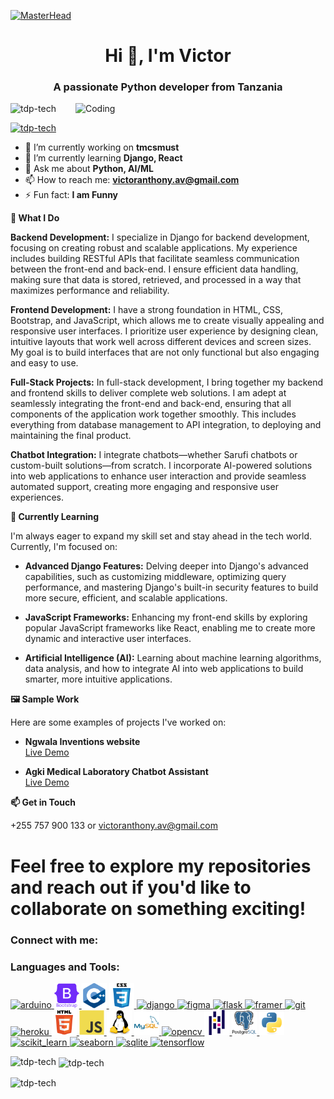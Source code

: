[![MasterHead](https://encrypted-tbn0.gstatic.com/images?q=tbn:ANd9GcT6c54n3NbWu2QPczpnh3Fhh8cySOFQbfcymA&s)](https://tdp-tech.io)
<h1 align="center">Hi 👋, I'm Victor</h1>
<h3 align="center">A passionate Python developer from Tanzania</h3>

<img align="right" alt="Coding" width="400" src="https://cdn.dribbble.com/users/1162077/screenshots/3848914/programmer.gif">

<p align="left"> <img src="https://komarev.com/ghpvc/?username=tdp-tech&label=Profile%20views&color=0e75b6&style=flat" alt="tdp-tech" /> </p>

<p align="left"> <a href="https://github.com/ryo-ma/github-profile-trophy"><img src="https://github-profile-trophy.vercel.app/?username=tdp-tech" alt="tdp-tech" /></a> </p>

- 🔭 I’m currently working on **tmcsmust**
- 🌱 I’m currently learning **Django, React**
- 💬 Ask me about **Python, AI/ML**
- 📫 How to reach me: **victoranthony.av@gmail.com**
- ⚡ Fun fact: **I am Funny**

**🚀 What I Do**

**Backend Development:**
I specialize in Django for backend development, focusing on creating robust and scalable applications. My experience includes building RESTful APIs that facilitate seamless communication between the front-end and back-end. I ensure efficient data handling, making sure that data is stored, retrieved, and processed in a way that maximizes performance and reliability.

**Frontend Development:**
I have a strong foundation in HTML, CSS, Bootstrap, and JavaScript, which allows me to create visually appealing and responsive user interfaces. I prioritize user experience by designing clean, intuitive layouts that work well across different devices and screen sizes. My goal is to build interfaces that are not only functional but also engaging and easy to use.

**Full-Stack Projects:**
In full-stack development, I bring together my backend and frontend skills to deliver complete web solutions. I am adept at seamlessly integrating the front-end and back-end, ensuring that all components of the application work together smoothly. This includes everything from database management to API integration, to deploying and maintaining the final product.

**Chatbot Integration:**
I integrate chatbots—whether Sarufi chatbots or custom-built solutions—from scratch. I incorporate AI-powered solutions into web applications to enhance user interaction and provide seamless automated support, creating more engaging and responsive user experiences.

**🌱 Currently Learning**

I'm always eager to expand my skill set and stay ahead in the tech world. Currently, I'm focused on:

- **Advanced Django Features:** Delving deeper into Django's advanced capabilities, such as customizing middleware, optimizing query performance, and mastering Django's built-in security features to build more secure, efficient, and scalable applications.

- **JavaScript Frameworks:** Enhancing my front-end skills by exploring popular JavaScript frameworks like React, enabling me to create more dynamic and interactive user interfaces.

- **Artificial Intelligence (AI):** Learning about machine learning algorithms, data analysis, and how to integrate AI into web applications to build smarter, more intuitive applications.

**🖼️ Sample Work**

Here are some examples of projects I've worked on:

- **Ngwala Inventions website**  
  [Live Demo](https://www.ngwalainventions.co.tz/)

- **Agki Medical Laboratory Chatbot Assistant**  
  [Live Demo](https://agkimedicallaboratory.com/)

**📫 Get in Touch**

+255 757 900 133 or victoranthony.av@gmail.com

# Feel free to explore my repositories and reach out if you'd like to collaborate on something exciting!

<h3 align="left">Connect with me:</h3>
<p align="left">
  <!-- Add your social media links here if applicable -->
</p>

<h3 align="left">Languages and Tools:</h3>
<p align="left"> <a href="https://www.arduino.cc/" target="_blank" rel="noreferrer"> <img src="https://cdn.worldvectorlogo.com/logos/arduino-1.svg" alt="arduino" width="40" height="40"/> </a> <a href="https://getbootstrap.com" target="_blank" rel="noreferrer"> <img src="https://raw.githubusercontent.com/devicons/devicon/master/icons/bootstrap/bootstrap-plain-wordmark.svg" alt="bootstrap" width="40" height="40"/> </a> <a href="https://www.w3schools.com/cpp/" target="_blank" rel="noreferrer"> <img src="https://raw.githubusercontent.com/devicons/devicon/master/icons/cplusplus/cplusplus-original.svg" alt="cplusplus" width="40" height="40"/> </a> <a href="https://www.w3schools.com/css/" target="_blank" rel="noreferrer"> <img src="https://raw.githubusercontent.com/devicons/devicon/master/icons/css3/css3-original-wordmark.svg" alt="css3" width="40" height="40"/> </a> <a href="https://www.djangoproject.com/" target="_blank" rel="noreferrer"> <img src="https://cdn.worldvectorlogo.com/logos/django.svg" alt="django" width="40" height="40"/> </a> <a href="https://www.figma.com/" target="_blank" rel="noreferrer"> <img src="https://www.vectorlogo.zone/logos/figma/figma-icon.svg" alt="figma" width="40" height="40"/> </a> <a href="https://flask.palletsprojects.com/" target="_blank" rel="noreferrer"> <img src="https://www.vectorlogo.zone/logos/pocoo_flask/pocoo_flask-icon.svg" alt="flask" width="40" height="40"/> </a> <a href="https://www.framer.com/" target="_blank" rel="noreferrer"> <img src="https://www.vectorlogo.zone/logos/framer/framer-icon.svg" alt="framer" width="40" height="40"/> </a> <a href="https://git-scm.com/" target="_blank" rel="noreferrer"> <img src="https://www.vectorlogo.zone/logos/git-scm/git-scm-icon.svg" alt="git" width="40" height="40"/> </a> <a href="https://heroku.com" target="_blank" rel="noreferrer"> <img src="https://www.vectorlogo.zone/logos/heroku/heroku-icon.svg" alt="heroku" width="40" height="40"/> </a> <a href="https://www.w3.org/html/" target="_blank" rel="noreferrer"> <img src="https://raw.githubusercontent.com/devicons/devicon/master/icons/html5/html5-original-wordmark.svg" alt="html5" width="40" height="40"/> </a> <a href="https://developer.mozilla.org/en-US/docs/Web/JavaScript" target="_blank" rel="noreferrer"> <img src="https://raw.githubusercontent.com/devicons/devicon/master/icons/javascript/javascript-original.svg" alt="javascript" width="40" height="40"/> </a> <a href="https://www.linux.org/" target="_blank" rel="noreferrer"> <img src="https://raw.githubusercontent.com/devicons/devicon/master/icons/linux/linux-original.svg" alt="linux" width="40" height="40"/> </a> <a href="https://www.mysql.com/" target="_blank" rel="noreferrer"> <img src="https://raw.githubusercontent.com/devicons/devicon/master/icons/mysql/mysql-original-wordmark.svg" alt="mysql" width="40" height="40"/> </a> <a href="https://opencv.org/" target="_blank" rel="noreferrer"> <img src="https://www.vectorlogo.zone/logos/opencv/opencv-icon.svg" alt="opencv" width="40" height="40"/> </a> <a href="https://pandas.pydata.org/" target="_blank" rel="noreferrer"> <img src="https://raw.githubusercontent.com/devicons/devicon/2ae2a900d2f041da66e950e4d48052658d850630/icons/pandas/pandas-original.svg" alt="pandas" width="40" height="40"/> </a> <a href="https://www.postgresql.org" target="_blank" rel="noreferrer"> <img src="https://raw.githubusercontent.com/devicons/devicon/master/icons/postgresql/postgresql-original-wordmark.svg" alt="postgresql" width="40" height="40"/> </a> <a href="https://www.python.org" target="_blank" rel="noreferrer"> <img src="https://raw.githubusercontent.com/devicons/devicon/master/icons/python/python-original.svg" alt="python" width="40" height="40"/> </a> <a href="https://scikit-learn.org/" target="_blank" rel="noreferrer"> <img src="https://upload.wikimedia.org/wikipedia/commons/0/05/Scikit_learn_logo_small.svg" alt="scikit_learn" width="40" height="40"/> </a> <a href="https://seaborn.pydata.org/" target="_blank" rel="noreferrer"> <img src="https://seaborn.pydata.org/_images/logo-mark-lightbg.svg" alt="seaborn" width="40" height="40"/> </a> <a href="https://www.sqlite.org/" target="_blank" rel="noreferrer"> <img src="https://www.vectorlogo.zone/logos/sqlite/sqlite-icon.svg" alt="sqlite" width="40" height="40"/> </a> <a href="https://www.tensorflow.org" target="_blank" rel="noreferrer"> <img src="https://www.vectorlogo.zone/logos/tensorflow/tensorflow-icon.svg" alt="tensorflow" width="40" height="40"/> </a> </p>


<p><img align="left" src="https://github-readme-stats.vercel.app/api/top-langs?username=tdp-tech&show_icons=true&locale=en&layout=compact" alt="tdp-tech" /></p>

<p>&nbsp;<img align="center" src="https://github-readme-stats.vercel.app/api?username=tdp-tech&show_icons=true&locale=en" alt="tdp-tech" /></p>

<p><img align="center" src="https://github-readme-streak-stats.herokuapp.com/?user=tdp-tech&" alt="tdp-tech" /></p>
